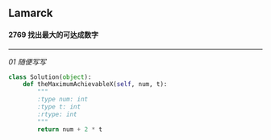 ## Lamarck &nbsp; &nbsp; &nbsp;
#### 2769  找出最大的可达成数字
---


*01  随便写写*
```python
class Solution(object):
    def theMaximumAchievableX(self, num, t):
        """
        :type num: int
        :type t: int
        :rtype: int
        """
        return num + 2 * t
```



